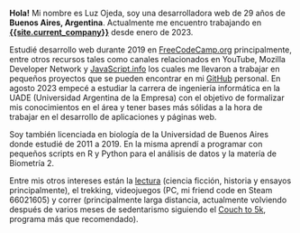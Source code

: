 **Hola!** Mi nombre es Luz Ojeda, soy una desarrolladora web de 29 años de **Buenos Aires, Argentina**. Actualmente me encuentro trabajando en
[**{{site.current_company}}**]({{site.current_company_url}}) desde enero de 2023.

Estudié desarrollo web durante 2019 en [FreeCodeCamp.org](https://www.freecodecamp.org/) principalmente, entre otros recursos tales como canales relacionados en YouTube, Mozilla Developer Network y [JavaScript.info](https://javascript.info/) los cuales me llevaron a trabajar en pequeños proyectos que se pueden encontrar en mi [GitHub](https://github.com/lezojeda) personal. En agosto 2023 empecé a estudiar la carrera de ingeniería informática en la UADE (Universidad Argentina de la Empresa) con el objetivo de formalizar mis conocimientos en el área y tener bases más sólidas a la hora de trabajar en el desarrollo de aplicaciones y páginas web.

Soy también licenciada en biología de la Universidad de Buenos Aires donde estudié de 2011 a 2019. En la misma aprendí a programar con pequeños scripts en R y Python para el análisis de datos y la matería de Biometría 2.

Entre mis otros intereses están la [lectura](/leyendo) (ciencia ficción, historia y ensayos principalmente), el trekking, videojuegos (PC, mi friend code en Steam 66021605) y correr (principalmente larga distancia, actualmente volviendo después de varios meses de sedentarismo siguiendo el [Couch to 5k](https://marathonhandbook.com/wp-content/uploads/Couch-To-5k-Training-Plan-8-weeks.jpg), programa más que recomendado).
